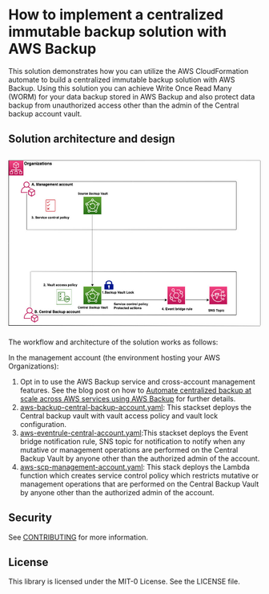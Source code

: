 # How to implement a centralized immutable backup solution with AWS Backup

This solution demonstrates how you can utilize the AWS CloudFormation automate to build a centralized immutable backup solution with AWS Backup. Using this solution you can achieve Write Once Read Many (WORM) for your data backup stored in AWS Backup and also protect data backup from unauthorized access other than the admin of the Central backup account vault. 

## Solution architecture and design

## ![](./images/aws-immutable-backup-solution.jpg)

The workflow and architecture of the solution works as follows:

In the management account (the environment hosting your AWS Organizations):

1. Opt in to use the AWS Backup service and cross-account management features. See the blog post on how to [Automate centralized backup at scale across AWS services using AWS Backup](https://aws.amazon.com/blogs/storage/automate-centralized-backup-at-scale-across-aws-services-using-aws-backup/) for further details.
2. [aws-backup-central-backup-account.yaml](./CloudFormation/aws-backup-central-backup-account.yaml): This stackset deploys the Central backup vault with vault access policy and vault lock configuration. 
3. [aws-eventrule-central-account.yaml](./CloudFormation/aws-eventrule-central-account.yaml):This stackset deploys the Event bridge notification rule, SNS topic for notification to notify when any mutative or management operations are performed on the Central Backup Vault by anyone other than the authorized admin of the account. 
4. [aws-scp-management-account.yaml](./CloudFormation/aws-scp-management-account.yaml): This stack deploys the Lambda function which creates service control policy which restricts mutative or management operations that are performed on the Central Backup Vault by anyone other than the authorized admin of the account.

## Security

See [CONTRIBUTING](CONTRIBUTING.md#security-issue-notifications) for more information.

## License

This library is licensed under the MIT-0 License. See the LICENSE file.
